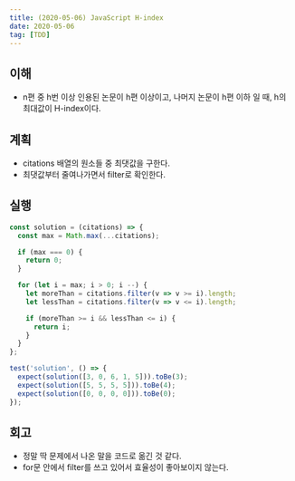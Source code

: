 ```yaml
---
title: (2020-05-06) JavaScript H-index
date: 2020-05-06
tag: [TDD]
---
```


## 이해

- n편 중 h번 이상 인용된 논문이 h편 이상이고, 나머지 논문이 h편 이하 일 때, h의 최대값이 H-index이다.

## 계획

- citations 배열의 원소들 중 최댓값을 구한다.
- 최댓값부터 줄여나가면서 filter로 확인한다.

## 실행

```javascript
const solution = (citations) => {
  const max = Math.max(...citations);

  if (max === 0) {
    return 0;
  }

  for (let i = max; i > 0; i --) {
    let moreThan = citations.filter(v => v >= i).length;
    let lessThan = citations.filter(v => v <= i).length;

    if (moreThan >= i && lessThan <= i) {
      return i;
    }
  }
};

test('solution', () => {
  expect(solution([3, 0, 6, 1, 5])).toBe(3);
  expect(solution([5, 5, 5, 5])).toBe(4);
  expect(solution([0, 0, 0, 0])).toBe(0);
});
```

## 회고

- 정말 딱 문제에서 나온 말을 코드로 옮긴 것 같다.
- for문 안에서 filter를 쓰고 있어서 효율성이 좋아보이지 않는다.

